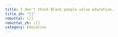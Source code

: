 ```yaml
---
title: I don't think Black people value education.
title_zh: "[]"
rebuttal: \[]
rebuttal_zh: \[]
category: Education
---
```

